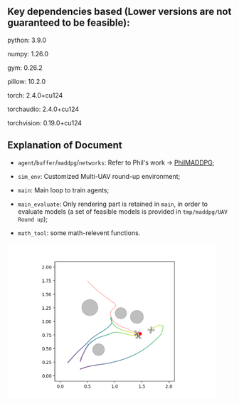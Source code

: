 ## Key dependencies based (Lower versions are not guaranteed to be feasible):

python: 3.9.0

numpy: 1.26.0

gym: 0.26.2

pillow: 10.2.0

torch: 2.4.0+cu124

torchaudio: 2.4.0+cu124

torchvision: 0.19.0+cu124

## Explanation of Document

- `agent`/`buffer`/`maddpg`/`networks`: Refer to Phil's work -> [PhilMADDPG](https://github.com/philtabor/Multi-Agent-Reinforcement-Learning);

- `sim_env`: Customized Multi-UAV round-up environment;

- `main`: Main loop to train agents;

- `main_evaluate`: Only rendering part is retained in `main`, in order to evaluate models (a set of feasible models is provided in `tmp/maddpg/UAV Round up`);

- `math_tool`: some math-relevent functions.

<img title="" src="Roundup.png" alt="" data-align="center" width="470">
